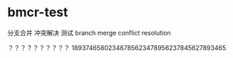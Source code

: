 # bmcr-test
分支合并 冲突解决 测试 branch merge conflict resolution

？？？？？？？？？？
18937465802346785623478956237845627893465